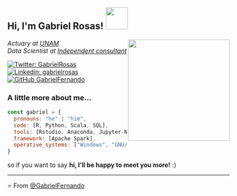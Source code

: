 <h2> Hi, I'm Gabriel Rosas! <img src="https://media3.giphy.com/media/rUP2NQHRueF4CvLDwa/giphy.gif?cid=790b7611a2c7741ded1ec41063ce822e8898cafed3ceb9ae&rid=giphy.gif&ct=s" width="50"></h2>
<img align='right' src="https://media1.giphy.com/media/l0HlNaQ6gWfllcjDO/giphy.gif?cid=ecf05e47i9mmuinptb6befm0jpos0nvltt04mf8mqqa1zbba&rid=giphy.gif&ct=g" width="230">
<p><em>Actuary at <a href="http://www.unb.br">UNAM</a></br>Data Scientist at <a href="https://www.thoughtworks.com">Independent consultant
</em></p>

[![Twitter: GabrielRosas](https://img.shields.io/twitter/follow/girsanov?style=social)](https://twitter.com/girsanov)
[![Linkedin: gabrielrosas](https://img.shields.io/badge/-gabrielrosaszepeda-blue?style=flat-square&logo=Linkedin&logoColor=white&link=https://www.linkedin.com/in/gabriel-rosas-zepeda/)](https://www.linkedin.com/in/gabriel-rosas-zepeda/)
[![GitHub GabrielFernando](https://img.shields.io/github/followers/gabrielfernando?label=follow&style=social)](https://github.com/gabrielfernando01)

### A little more about me...

```javascript
const gabriel = {
  pronouns: "he" | "him",
  code: [R, Python, Scala, SQL],
  tools: [Rstudio, Anaconda, Jupyter-Notebook],
  framework: [Apache Spark],
  operative_systems: ["Windows", "GNU/Linux"],
}
```
so if you want to say <b>hi, I'll be happy to meet you more!</b> :)</em>

---

⭐️ From [@GabrielFernando](https://github.com/gabrielfernando01)

<!---
gabrielfernando01/gabrielfernando01 is a ✨ special ✨ repository because its `README.md` (this file) appears on your GitHub profile.
You can click the Preview link to take a look at your changes.
--->
